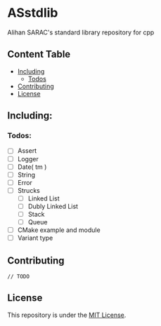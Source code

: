 # ASstdlib
Alihan SARAC's standard library repository for cpp

## Content Table
+ [Including](#including)
  + [Todos](#todos)
+ [Contributing](#contributing)
+ [License](#license)

## Including:

### Todos:
+ [ ] Assert
+ [ ] Logger
+ [ ] Date( tm )
+ [ ] String
+ [ ] Error
+ [ ] Strucks
  + [ ] Linked List
  + [ ] Dubly Linked List
  + [ ] Stack
  + [ ] Queue
+ [ ] CMake example and module
+ [ ] Variant type

## Contributing
`// TODO`

## License
This repository is under the [MIT License](LICENSE).
